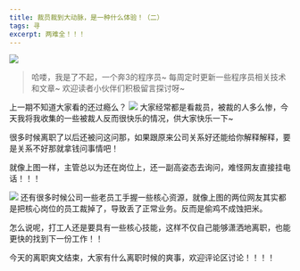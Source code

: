 ```yaml
---
title: 裁员裁到大动脉，是一种什么体验！（二）
tags: 寻
excerpt: 两难全！！！
---
```


![](https://files.mdnice.com/user/26505/6a9bf0c2-8aad-4950-aba4-afebfbe50615.png)
> 哈喽，我是了不起，一个奔3的程序员~
> 每周定时更新一些程序员相关技术和文章~
>欢迎读者小伙伴们积极留言探讨呀~


上一期不知道大家看的还过瘾么？
![](https://files.mdnice.com/user/26505/d83749c0-7c9e-4d20-9bf8-56f3dd58d47c.png)
大家经常都是看裁员，被裁的人多么惨，今天我将我收集的一些被裁人反而很快乐的情况，供大家快乐一下~

很多时候离职了以后还被问这问那，如果跟原来公司关系好还能给你解释解释，要是关系不好那就拿钱问事情吧！

就像上图一样，主管总以为还在岗位上，还一副高姿态去询问，难怪网友直接挂电话！！！


![](https://files.mdnice.com/user/26505/40aab2e9-c71b-460d-97d2-4bd02b4b2cd1.png)
还有很多时候公司一些老员工手握一些核心资源，就像上图的两位网友其实都是把核心岗位的员工裁掉了，导致丢了正常业务。反而是偷鸡不成蚀把米。

怎么说呢，打工人还是要具有一些核心技能，这样不仅自己能够潇洒地离职，也能更快的找到下一份工作！！

今天的离职爽文结束，大家有什么离职时候的爽事，欢迎评论区讨论！！！！

